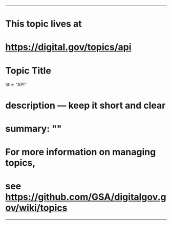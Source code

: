 
---
# This topic lives at
# https://digital.gov/topics/api

# Topic Title
title: "API"

# description — keep it short and clear
# summary: ""


# For more information on managing topics,
# see https://github.com/GSA/digitalgov.gov/wiki/topics
---